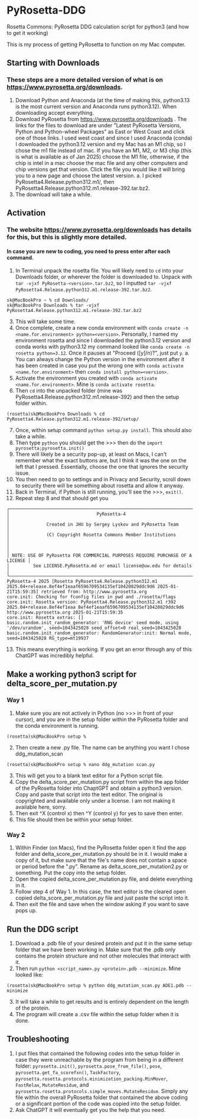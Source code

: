# PyRosetta-DDG
Rosetta Commons: PyRosetta DDG calculation script for python3 (and how to get it working)


This is my process of getting PyRosetta to function on my Mac computer.
## Starting with Downloads
### These steps are a more detailed version of what is on https://www.pyrosetta.org/downloads.
1. Download Python and Anaconda (at the time of making this, python3.13 is the most current version and Anaconda runs python3.12). When downloading accept everything.
2. Download PyRosetta from https://www.pyrosetta.org/downloads . The links for the files to download are under "Latest PyRosetta Versions, Python and Python-wheel Packages" as East or West Coast and click one of those links. I used west coast and since I used Anaconda (conda) I downloaded the python3.12 version and my Mac has an M1 chip, so I chose the m1 file instead of mac. If you have an M1, M2, or M3 chip (this is what is available as of Jan 2025) choose the M1 file, otherwise, if the chip is intel in a mac choose the mac file and any other computers and chip versions get that version. Click the file you would like it will bring you to a new page and choose the latest version.
   a. I picked PyRosetta4.Release.python312.m1/, then PyRosetta4.Release.python312.m1.release-392.tar.bz2.
4. The download will take a while.

## Activation
### The website https://www.pyrosetta.org/downloads has details for this, but this is slightly more detailed.
#### In case you are new to coding, you need to press enter after each command.
1. In Terminal unpack the rosetta file. You will likely need to `cd` into your Downloads folder, or wherever the folder is downloaded to. Unpack with `tar -vjxf PyRosetta-<version>.tar.bz2`, so I inputted `tar -vjxf PyRosetta4.Release.python312.m1.release-392.tar.bz2`.
```
sk@MacBookPro ~ % cd Downloads/
sk@MacBookPro Downloads % tar -vjxf PyRosetta4.Release.python312.m1.release-392.tar.bz2
```
3. This will take some time.
4. Once complete, create a new conda environment with `conda create -n <name.for.environment> python=<version>`. Personally, I named my environment rosetta and since I downloaded the python3.12 version and conda works with python3.12 my command looked like  `conda create -n rosetta python=3.12`. Once it pauses at "Proceed ([y]/n)?", just put `y`.
   a. You can always change the Python version in the environment after it has been created in case you put the wrong one with `conda activate <name.for.environment>` then `conda install python=<version>`.
5. Activate the environment you created with `conda activate <name.for.environment>`. Mine is `conda activate rosetta`. 
6. Then `cd` into the unpacked folder (mine was PyRosetta4.Release.python312.m1.release-392) and then the setup folder within.
```
(rosetta)sk@MacBookPro Downloads % cd PyRosetta4.Release.python312.m1.release-392/setup/
```
7. Once, within setup command `python setup.py install`. This should also take a while.
8. Then type `python` you should get the >>> then do the `import pyrosetta;pyrosetta.init()`
9. There will likely be a security pop-up, at least on Macs, I can't remember what the exact buttons are, but I think it was the one on the left that I pressed. Essentially, choose the one that ignores the security issue.
10. You then need to go to settings and in Privacy and Security, scroll down to security there will be something about rosetta and allow it anyway.
11. Back in Terminal, if Python is still running, you'll see the >>>, `exit()`.
12. Repeat step 8 and that should get you
```
┌──────────────────────────────────────────────────────────────────────────────┐
│                                 PyRosetta-4                                  │
│              Created in JHU by Sergey Lyskov and PyRosetta Team              │
│              (C) Copyright Rosetta Commons Member Institutions               │
│                                                                              │
│ NOTE: USE OF PyRosetta FOR COMMERCIAL PURPOSES REQUIRE PURCHASE OF A LICENSE │
│         See LICENSE.PyRosetta.md or email license@uw.edu for details         │
└──────────────────────────────────────────────────────────────────────────────┘
PyRosetta-4 2025 [Rosetta PyRosetta4.Release.python312.m1 2025.04+release.8ef4ef1eaaf6596709534135ef10420829ddc9d6 2025-01-21T15:59:35] retrieved from: http://www.pyrosetta.org
core.init: Checking for fconfig files in pwd and ./rosetta/flags
core.init: Rosetta version: PyRosetta4.Release.python312.m1 r392 2025.04+release.8ef4ef1eaa 8ef4ef1eaaf6596709534135ef10420829ddc9d6 http://www.pyrosetta.org 2025-01-21T15:59:35
core.init: Rosetta extras: []
basic.random.init_random_generator: 'RNG device' seed mode, using '/dev/urandom', seed=1043425028 seed_offset=0 real_seed=1043425028
basic.random.init_random_generator: RandomGenerator:init: Normal mode, seed=1043425028 RG_type=mt19937
```
13. This means everything is working. If you get an error through any of this ChatGPT was incredibly helpful.

## Make a working python3 script for delta_score_per_mutation.py
### Way 1
1. Make sure you are not actively in Python (no >>> in front of your cursor), and you are in the setup folder within the PyRosetta folder and the conda environment is running.
```
(rosetta)sk@MacBookPro setup %
```
2. Then create a new .py file. The name can be anything you want I chose ddg_mutation_scan
```
(rosetta)sk@MacBookPro setup % nano ddg_mutation scan.py
```
3. This will get you to a blank text editor for a Python script file.
4. Copy the delta_score_per_mutation.py script from within the app folder of the PyRosetta folder into ChaptGPT and obtain a python3 version. Copy and paste that script into the text editor. The original is copyrighted and available only under a license. I am not making it available here, sorry. 
5. Then exit ^X (control x) then ^Y (control y) for yes to save then enter.
6. This file should then be within your setup folder.

### Way 2
1. Within Finder (on Macs), find the PyRosetta folder open it find the app folder and delta_score_per_mutation.py should be in it. I would make a copy of it, but make sure that the file's name does not contain a space or period before the ".py". Rename as delta_score_per_mutation2.py or something. Put the copy into the setup folder.
2. Open the copied delta_score_per_mutation.py file, and delete everything in it.
3. Follow step 4 of Way 1. In this case, the text editor is the cleared open copied delta_score_per_mutation.py file and just paste the script into it. 
4. Then exit the file and save when the window asking if you want to save pops up.


## Run the DDG script
1. Download a .pdb file of your desired protein and put it in the same setup folder that we have been working in. Make sure that the .pdb only contains the protein structure and not other molecules that interact with it.
2. Then run `python <script_name>.py <protein>.pdb --minimize`. Mine looked like:
```
(rosetta)sk@MacBookPro setup % python ddg_mutation_scan.py ADE1.pdb --minimize
```
3. It will take a while to get results and is entirely dependent on the length of the protein.
4. The program will create a .csv file within the setup folder when it is done.

## Troubleshooting
1. I put files that contained the following codes into the setup folder in case they were unreachable by the program from being in a different folder:
`pyrosetta.init()`, `pyrosetta.pose_from_file()`, `pose`, `pyrosetta.get_fa_scorefxn()`, `TaskFactory`, `pyrosetta.rosetta.protocols.minimization_packing.MinMover`, `FastRelax`, `MutateResidue`, and `pyrosetta.rosetta.protocols.simple_moves.MutateResidue`.
  Simply any file within the overall PyRosetta folder that contained the above coding or a significant portion of the code was copied into the setup folder.
2. Ask ChatGPT it will eventually get you the help that you need.






